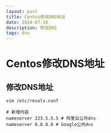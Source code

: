 ```yaml
---
layout: post
title: Centos修改DNS地址
date: 2024-07-16
description: 修改DNS
tags: dns
---
```


# Centos修改DNS地址

## 修改DNS地址

```shell
vim /etc/resolv.conf

# 新增内容
nameserver 223.5.5.5 # 阿里云公共dns
nameserver 8.8.8.8 # Google公共dns
```

